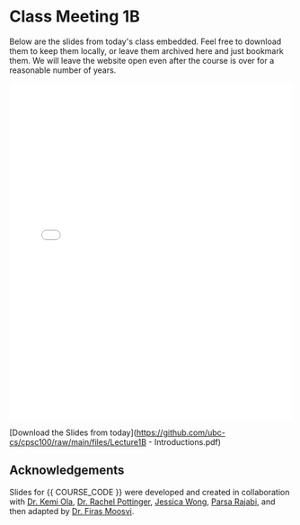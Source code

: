 # Class Meeting 1B

Below are the slides from today's class embedded.
Feel free to download them to keep them locally, or leave them archived here and just bookmark them.
We will leave the website open even after the course is over for a reasonable number of years.


<div>
<iframe src="../../Lec01IntLecture1B - Introductions.pdf" width="100%" height="600px" frameBorder="0"> </iframe>
</div>

[Download the Slides from today](https://github.com/ubc-cs/cpsc100/raw/main/files/Lecture1B - Introductions.pdf)

## Acknowledgements

Slides for {{ COURSE_CODE }} were developed and created in collaboration with [Dr. Kemi Ola](https://www.cs.ubc.ca/people/kemi-ola), [Dr. Rachel Pottinger](https://www.cs.ubc.ca/people/rachel-pottinger), [Jessica Wong](https://www.cs.ubc.ca/people/jessica-wong), [Parsa Rajabi](https://parsa-rajabi.github.io), and then adapted by [Dr. Firas Moosvi](https://firas.moosvi.com).
